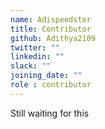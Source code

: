 ```yaml
---
name: Adispeedster
title: Contributor
github: Adithya2109
twitter: ""
linkedin: ""
slack: ""
joining_date: ""
role : contributor
---
```


Still waiting for this
